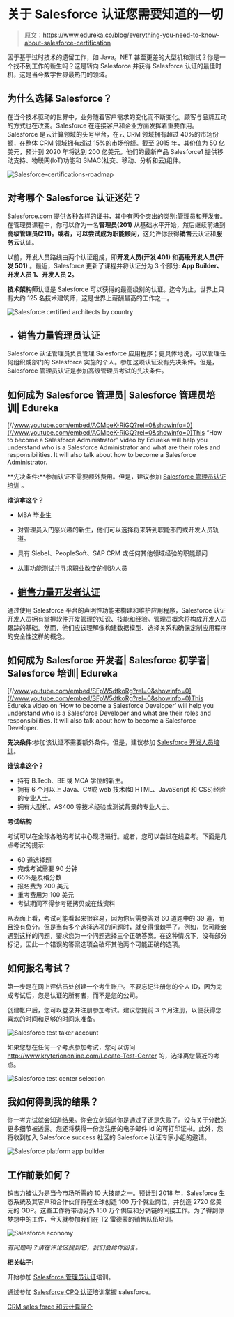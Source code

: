 # 关于 Salesforce 认证您需要知道的一切

> 原文：<https://www.edureka.co/blog/everything-you-need-to-know-about-salesforce-certification>

困于基于过时技术的遗留工作，如 Java。NET 甚至更差的大型机和测试？你是一个找不到工作的新生吗？这是转向 Salesforce 并获得 Salesforce 认证的最佳时机，这是当今数字世界最热门的领域。

## **为什么选择 Salesforce？**

在当今技术驱动的世界中，业务随着客户需求的变化而不断变化。顾客与品牌互动的方式也在改变。Salesforce 在连接客户和企业方面发挥着重要作用。Salesforce 是云计算领域的头号平台，在云 CRM 领域拥有超过 40%的市场份额，在整体 CRM 领域拥有超过 15%的市场份额。截至 2015 年，其价值为 50 亿美元，预计到 2020 年将达到 200 亿美元。他们的最新产品 Salesforce1 提供移动支持、物联网(IoT)功能和 SMAC(社交、移动、分析和云)组件。

![Salesforce-certifications-roadmap](img/f53664802aabeb05caf1c31a30b342d5.png)

## **对考哪个 Salesforce 认证迷茫？**

Salesforce.com 提供各种各样的证书，其中有两个突出的类别:管理员和开发者。在管理员课程中，你可以作为一名**管理员(201)** 从基础水平开始，然后继续前进到**高级管理员(211)。或者，**可以尝试成为**职能顾问**，这允许你获得**销售云**认证和**服务云**认证。

以前，开发人员路线由两个认证组成，即**开发人员(开发 401)** 和**高级开发人员(开发 501)** 。最近，Salesforce 更新了课程并将认证分为 3 个部分: **App Builder、开发人员 1、开发人员 2。**

**技术架构师**认证是 Salesforce 可以获得的最高级别的认证。迄今为止，世界上只有大约 125 名技术建筑师，这是世界上薪酬最高的工作之一。

![Salesforce certified architects by country](img/f6742164ef07d134186f6009e19e8fdd.png)

*   ## **销售力量管理员认证**

Salesforce 认证管理员负责管理 Salesforce 应用程序；更具体地说，可以管理任何组织或部门的 Salesforce 实施的个人。参加这项认证没有先决条件。但是，Salesforce 管理员认证是参加高级管理员考试的先决条件。

## **如何成为 Salesforce 管理员| Salesforce 管理员培训| Edureka**



[//www.youtube.com/embed/ACMpeK-RiGQ?rel=0&showinfo=0](//www.youtube.com/embed/ACMpeK-RiGQ?rel=0&showinfo=0)This “How to become a Salesforce Administrator” video by Edureka will help you understand who is a Salesforce Administrator and what are their roles and responsibilities. It will also talk about how to become a Salesforce Administrator.

**先决条件:**参加认证不需要额外费用。但是，建议参加 [Salesforce 管理员认证培训](https://www.edureka.co/salesforce-administrator-and-developer-training) 。

**谁该拿这个？**

*   MBA 毕业生
*   对管理员入门感兴趣的新生，他们可以选择将来转到职能部门或开发人员轨道。
*   具有 Siebel、PeopleSoft、SAP CRM 或任何其他领域经验的职能顾问
*   从事功能测试并寻求职业改变的侧边人员

*   ## [**销售力量开发者认证**](https://www.edureka.co/salesforce-platform-developer-1-certification-training)

通过使用 Salesforce 平台的声明性功能来构建和维护应用程序，Salesforce 认证开发人员拥有掌握软件开发管理的知识、技能和经验。管理员概念将构成开发人员跟踪的基础。然而，他们应该理解像构建数据模型、选择关系和确保定制应用程序的安全性这样的概念。

## **如何成为 Salesforce 开发者| Salesforce 初学者| Salesforce 培训| Edureka**



[//www.youtube.com/embed/SFpW5dtkoRg?rel=0&showinfo=0](//www.youtube.com/embed/SFpW5dtkoRg?rel=0&showinfo=0)This Edureka video on ‘How to become a Salesforce Developer’ will help you understand who is a Salesforce Developer and what are their roles and responsibilities. It will also talk about how to become a Salesforce Developer.

**先决条件**:参加该认证不需要额外条件。但是，建议参加 [Salesforce 开发人员培训](https://www.edureka.co/salesforce-administrator-and-developer-training)。

**谁该拿这个？**

*   持有 B.Tech、BE 或 MCA 学位的新生。
*   拥有 6 个月以上 Java、C#或 web 技术(如 HTML、JavaScript 和 CSS)经验的专业人士。
*   拥有大型机、AS400 等技术经验或测试背景的专业人士。

**考试结构**

考试可以在全球各地的考试中心现场进行。或者，您可以尝试在线监考。下面是几点考试的提示:

*   60 道选择题
*   完成考试需要 90 分钟
*   65%是及格分数
*   报名费为 200 美元
*   重考费用为 100 美元
*   考试期间不得参考硬拷贝或在线资料

从表面上看，考试可能看起来很容易，因为你只需要答对 60 道题中的 39 道，而且没有负分。但是当有多个选择选项的问题时，就变得很棘手了。例如，您可能会遇到这样的问题，要求您为一个问题选择三个正确答案。在这种情况下，没有部分标记，因此一个错误的答案选项会破坏其他两个可能正确的选项。

## **如何报名考试？**

第一步是在[](https://www.webassessor.com/salesforce/)网上评估员处创建一个考生账户。不要忘记注册您的个人 ID，因为完成考试后，您是认证的所有者，而不是您的公司。

创建帐户后，您可以登录并注册参加考试。建议您提前 3 个月注册，以便获得您喜欢的时间和足够的时间来准备。

![Salesforce test taker account](img/4df8de5148706b648f1269490ce29e11.png)

如果您想在任何一个考点参加考试，您可以访问 http://www.kryteriononline.com/Locate-Test-Center 的[](http://www.kryteriononline.com/Locate-Test-Center)，选择离您最近的考点。

![Salesforce test center selection](img/3f397ed31c69f40b6ac744d39991c223.png)

## **我如何得到我的结果？**

你一考完试就会知道结果。你会立刻知道你是通过了还是失败了。没有关于分数的更多细节被透露。您还将获得一份您注册的电子邮件 id 的可打印证书。此外，您将收到加入 Salesforce success 社区的 Salesforce 认证专家小组的邀请。

![Salesforce platform app builder](img/3291007b02c90daa20d0b16dde2a0eea.png)

## **工作前景如何？**

销售力被认为是当今市场所需的 10 大技能之一。预计到 2018 年，Salesforce 生态系统及其客户和合作伙伴将在全球创造 100 万个就业岗位，并创造 2720 亿美元的 GDP。这些工作将带动另外 150 万个供应和分销链的间接工作。为了得到你梦想中的工作，今天就参加我们在 T2 雷德蒙的销售队伍培训。

![Salesforce economy](img/10212897a5e782d5959e5c9fc3094330.png)

*有问题吗？请在评论区提到它，我们会给你回复。*

**相关帖子:**

开始参加 [Salesforce 管理员认证](https://www.edureka.co/salesforce-administrator-and-developer-training)培训。

通过参加 [Salesforce CPQ 认证](https://www.edureka.co/masters-program/salesforce-architect-certification-course)培训掌握 salesforce。

[CRM sales force 和云计算简介](https://www.edureka.co/blog/introduction-to-crm-salesforce-and-cloud-computing?.com-certification-24dec15 "Introduction to CRM Salesforce and Cloud Computing")